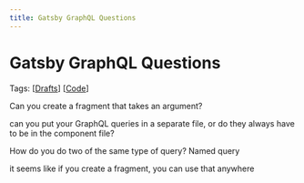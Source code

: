 ```yaml
---
title: Gatsby GraphQL Questions
---
```


# Gatsby GraphQL Questions

Tags: [[Drafts]] [[Code]]

Can you create a fragment that takes an argument?

can you put your GraphQL queries in a separate file, or do they always have to be in the component file?

How do you do two of the same type of query? Named query

it seems like if you create a fragment, you can use that anywhere

[//begin]: # "Autogenerated link references for markdown compatibility"
[Drafts]: drafts "Drafts"
[Code]: code "Code"
[//end]: # "Autogenerated link references"